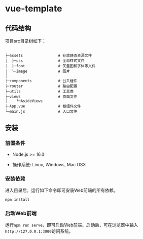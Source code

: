 # vue-template

## 代码结构

项目src目录树如下：

``` plain

├─assets				# 存放静态资源文件
│  ├─css				# 全局样式文件
│  ├─font				# 矢量图和字体等文件
│  └─image				# 图片
│    
├─components			# 公共组件
├─router				# 路由配置
├─utils					# 工具类
├─views					# 页面文件
│    └─AsideViews
├─App.vue				# 根组件文件
└─main.js   			# 入口文件
```

## 安装

### 前置条件

- Node.js >= 16.0

- 操作系统: Linux, Windows, Mac OSX

### 安装依赖

进入目录后，运行如下命令即可安装Web前端的所有依赖。

```bash
npm install
```

### 启动Web前端

运行`npm run serve`，即可启动Web前端。启动后，可在浏览器中输入`http://127.0.0.1:3000`访问系统。